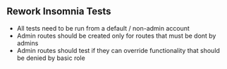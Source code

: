 ## Rework Insomnia Tests

* All tests need to be run from a default / non-admin account
* Admin routes should be created only for routes that must be dont by admins
* Admin routes should test if they can override functionality that should be denied by basic role